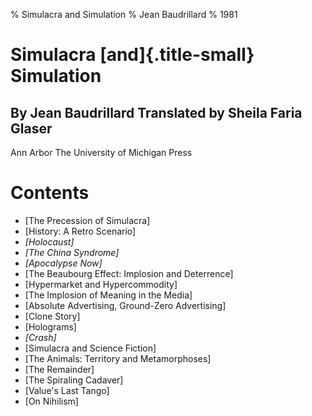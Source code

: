 % Simulacra and Simulation
% Jean Baudrillard
% 1981

# #
<h1 class="title">
Simulacra  
[and]{.title-small}  
Simulation
</h1>

<h2 class="authors">
By  
Jean Baudrillard  
Translated by  
Sheila Faria Glaser
</h2>

<p class="redaction">
Ann Arbor  
The University  
of Michigan  
Press
</p>

# Contents #

* [The Precession of Simulacra]
* [History: A Retro Scenario]
* *[Holocaust]*
* *[The China Syndrome]*
* *[Apocalypse Now]*
* [The Beaubourg Effect: Implosion and Deterrence]
* [Hypermarket and Hypercommodity]
* [The Implosion of Meaning in the Media]
* [Absolute Advertising, Ground-Zero Advertising]
* [Clone Story]
* [Holograms]
* *[Crash]*
* [Simulacra and Science Fiction]
* [The Animals: Territory and Metamorphoses]
* [The Remainder]
* [The Spiraling Cadaver]
* [Value's Last Tango]
* [On Nihilism]
